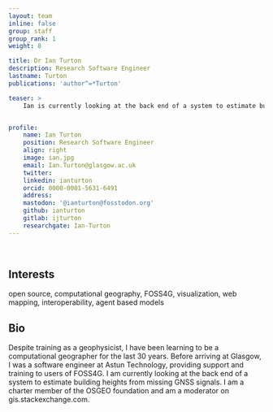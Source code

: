 ```yaml
---
layout: team
inline: false
group: staff
group_rank: 1
weight: 8

title: Dr Ian Turton
description: Research Software Engineer
lastname: Turton
publications: 'author^=*Turton'

teaser: >
    Ian is currently looking at the back end of a system to estimate building heights from missing GNSS signals. Despite training as a geophysicist, he has been learning to be a computational geographer for the last 30 years.


profile:
    name: Ian Turton
    position: Research Software Engineer
    align: right
    image: ian.jpg
    email: Ian.Turton@glasgow.ac.uk
    twitter:
    linkedin: ianturton
    orcid: 0000-0001-5631-6491
    address:
    mastodon: '@ianturton@fosstodon.org'
    github: ianturton
    gitlab: ijturton
    researchgate: Ian-Turton
---
```

<br>

## Interests 
open source, computational geography, FOSS4G, visualization, web mapping, interoperability, agent based models

## Bio
Despite training as a geophysicist, I have been learning to be a computational geographer for the last 30 years. Before arriving at Glasgow, I was a software engineer at Astun Technology, providing support and training to users of FOSS4G. I am currently looking at the back end of a system to estimate building heights from missing GNSS signals. I am a charter member of the OSGEO foundation and am a moderator on gis.stackexchange.com. 

